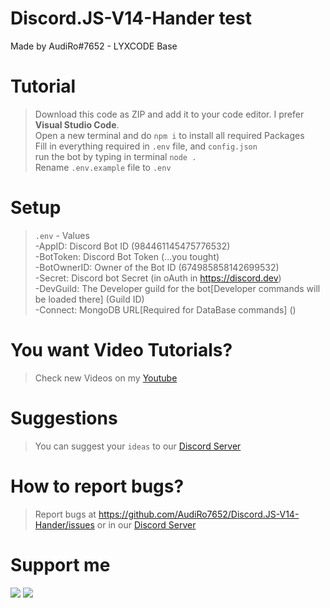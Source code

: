 # Discord.JS-V14-Hander test
 Made by AudiRo#7652 - LYXCODE Base
# Tutorial
> Download this code as ZIP and add it to your code editor. I prefer **Visual Studio Code**.<br />
> Open a new terminal and do `npm i` to install all required Packages<br />
> Fill in everything required in `.env` file, and `config.json`<br />
> run the bot by typing in terminal `node .`<br />
> Rename `.env.example` file to `.env`<br />


# Setup
> `.env` - Values<br />
-AppID: Discord Bot ID (984461145475776532)<br />
-BotToken: Discord Bot Token (...you tought)<br />
-BotOwnerID: Owner of the Bot ID (674985858142699532)<br />
-Secret: Discord bot Secret (in oAuth in https://discord.dev)<br />
-DevGuild: The Developer guild for the bot[Developer commands will be loaded there] (Guild ID)<br />
-Connect: MongoDB URL[Required for DataBase commands] ()<br />


# You want Video Tutorials?
> Check new Videos on my [Youtube](https://www.youtube.com/channel/UCmhda4mvoCyycUGoPG-8ihA)
# Suggestions
> You can suggest your `ideas` to our [Discord Server](https://site.tyrion.ml/discord)

# How to report bugs?
> Report bugs at https://github.com/AudiRo7652/Discord.JS-V14-Hander/issues or in our [Discord Server](https://dsc.gg/tyriondev)
# Support me
[![](https://www.paypalobjects.com/webstatic/icon/pp258.png)](https://paypal.me/audiro)
[![](https://uploads-ssl.webflow.com/5c14e387dab576fe667689cf/61e1116779fc0a9bd5bdbcc7_Frame%206.png)](https://ko-fi.com/audiro)
